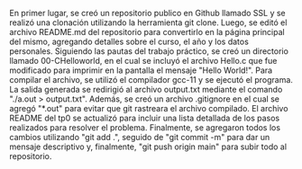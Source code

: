 En primer lugar, se creó un repositorio publico en Github llamado SSL y se realizó una clonación utilizando la herramienta git clone. Luego, se editó el archivo README.md del repositorio para convertirlo en la página principal del mismo, agregando detalles sobre el curso, el año y los datos personales.
Siguiendo las pautas del trabajo práctico, se creó un directorio llamado 00-CHelloworld, en el cual se incluyó el archivo Hello.c que fue modificado para imprimir en la pantalla el mensaje "Hello World!".
Para compilar el archivo, se utilizó el compilador gcc-11 y se ejecutó el programa. La salida generada se redirigió al archivo output.txt mediante el comando "./a.out > output.txt".
Además, se creó un archivo .gitignore en el cual se agregó "*.out" para evitar que git rastreara el archivo compilado.
El archivo README del tp0 se actualizó para incluir una lista detallada de los pasos realizados para resolver el problema.
Finalmente, se agregaron todos los cambios utilizando "git add .", seguido de "git commit -m" para dar un mensaje descriptivo y, finalmente, "git push origin main" para subir todo al repositorio.